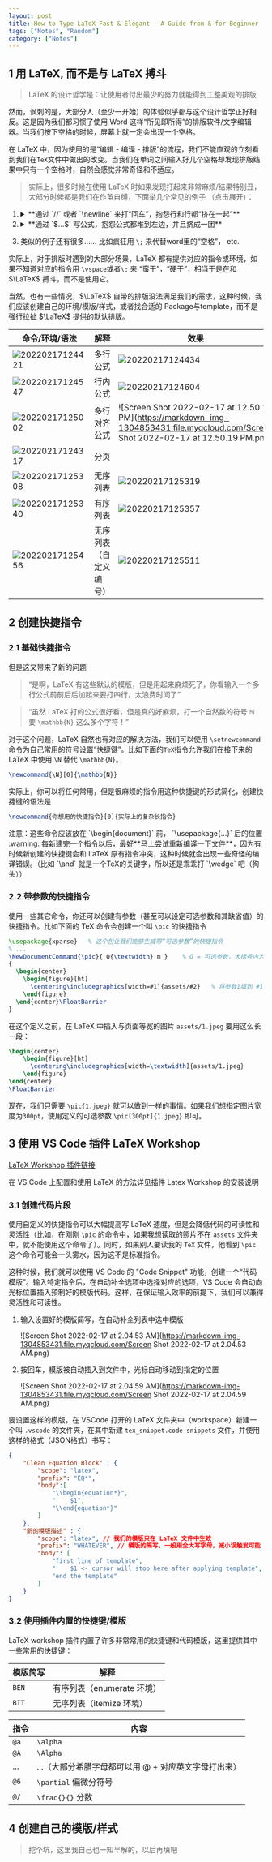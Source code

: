```yaml
---
layout: post
title: How to Type LaTeX Fast & Elegant - A Guide from & for Beginner
tags: ["Notes", "Random"]
category: ["Notes"]
---
```


## 1 用 LaTeX, 而不是与 LaTeX 搏斗

> LaTeX 的设计哲学是：让使用者付出最少的努力就能得到工整美观的排版

然而，讽刺的是，大部分人（至少一开始）的体验似乎都与这个设计哲学正好相反。这是因为我们都习惯了使用 Word 这样“所见即所得”的排版软件/文字编辑器。当我们按下空格的时候，屏幕上就一定会出现一个空格。

在 LaTeX 中，因为使用的是“编辑 - 编译 - 排版”的流程，我们不能直观的立刻看到我们在`TeX`文件中做出的改变。当我们在单词之间输入好几个空格却发现排版结果中只有一个空格时，自然会感觉非常奇怪和不适应。

> 实际上，很多时候在使用 LaTeX 时如果发现打起来非常麻烦/结果特别丑，大部分时候都是我们在作茧自缚，下面举几个常见的例子 （点击展开）：

1.  <details markdown=1>
    <summary markdown=1>
    **通过 `//` 或者 `\newline` 来打“回车”，抱怨行和行都“挤在一起”**
    </summary>

    在 LaTeX 中，`//` 代表“断行” - 也就是说，下一行的内容与当前在同一段中，但是强制进行一次换行。所以 LaTeX 不会在这两行之间添加额外的空位。

    大部分情况下，你可以将一整段话连续的写在同一行中。LaTeX 会自动根据页面宽度处理换行问题。如果你需要开启一个新的段落，在行和行之间添加一个空行即可。

    正确的段落：

    > <pre><code class="tex"> [Paragraph 1] , random text with correct paragraph Pellentesque interdum sapien sed nulla. Proin tincidunt. 
    > Aliquam volutpat est vel massa. Sed dolor lacus, imperdiet non, ornare non, commodo eu, neque. Integer pretium semper justo. Proin risus. Nullam id quam. Nam neque. 
    > 
    > [Paragraph 2] , random text with correct paragraph Duis vitae wisi ullamcorper diam congue ultricies. Quisque ligula. Mauris vehicula.</code></pre>
    > ![Screen Shot 2022-02-17 at 12.51.14 AM](https://markdown-img-1304853431.file.myqcloud.com/Screen Shot 2022-02-17 at 12.51.14 AM.png)

    错误的段落（用断行，而不是新段落）：

    > <pre><code class="tex"> \textbf{[Paragraph 1]} , random text with line break Pellentesque interdum sapien sed nulla. Proin tincidunt. 
    > Aliquam volutpat est vel massa. Sed dolor lacus, imperdiet non, ornare non, commodo eu, neque. Integer pretium semper justo. Proin risus. Nullam id quam. Nam neque. \\
    > \textbf{[Paragraph 2]} , random text with line break Duis vitae wisi ullamcorper diam congue ultricies. Quisque ligula. Mauris vehicula.</code></pre>
    > ![20220217005251](https://markdown-img-1304853431.file.myqcloud.com/20220217005251.png)
    > 经典错上加错：在断行的基础上强行用 `\vspace` 等指令拉大行之间的空白，营造一种“分段”的感觉
    </details>
2.  <details markdown=1>
    <summary markdown=1>
    **通过 `$...$` 写公式，抱怨公式都堆到左边，并且挤成一团**
    </summary>

    用 `$...$` 符号括起来写的公式是“行内公式” - 也就是说，LaTeX 认为这些公式是跟普通文字写在同一行上的，所以会尽可能的压缩这些公式的高度，并且不会在行和行之间留下额外的空位

    > 行内公式：
    > <pre><code class="tex">$-\frac{2a \pm \sqrt{b^2 - 4ac}}{b}$</code></pre>
    > 结果：$-\frac{2a \pm \sqrt{b^2 - 4ac}}{b}$

    如果需要打大公式，需要使用 `$$...$$`（或者 `\begin{equation}...\end{equation}`） 打一个“公式块” - 这样渲染出来的公式会自动居中并且占用一个段落的空间

    > 多行公式：
    > 
    > <pre><code class="tex">\begin{equation*}
    >     -\frac{2a \pm \sqrt{b^2 - 4ac}}{b}
    > \end{equation*} </code></pre>
    > 
    > 结果：$$ -\frac{2a \pm \sqrt{b^2 - 4ac}}{b} $$

    如果你需要对齐多行公式（比如推导/化简长式子），使用 `\begin{equation}\begin{aligned}`...`\end{aligned}\end{equation}`。

    > 带对齐的多行公式：
    > <pre><code class="tex">\begin{equation*}
    >     \begin{aligned}
    >            E[X + Y] &= \sum_{j = 1}{s_j\cdot P[X + Y = s_j]}\\
    >                     &= \sum_{j = 1}{s_j\cdot \sum_{k, l \text{ s.t. } x_k + y_l = s_j}{P[X = x_k, Y = y_l]}}\\
    >                     &= \sum_{j}{\sum_{k, l \text{ s.t. } x_k + y_l = s_j}{(x_k + y_l)\cdot P[X = x_k, Y = y_l]}}\\
    >                     &= \sum_{k, l}{(x_k + y_l)\cdot P[X = x_k, Y = y_l]}\\
    >                     &= \sum_{k, l}{x_k\cdot P[X = x_k, Y = y_l]} + \sum_{k, l}{y_l\cdot P[X = x_k, Y = y_l]}\\
    >                     &= \sum_{k}x_k \cdot \sum_{l}{P[X = x_k, Y = y_l]} + \cdots \\
    >                     &= E[X] + E[Y]
    >     \end{aligned}
    > \end{equation*}</code></pre>
    > 结果：
    > 
    > ![20220217124654](https://markdown-img-1304853431.file.myqcloud.com/20220217124654.png)
    </details>

3. 类似的例子还有很多…… 比如疯狂用 `\;` 来代替word里的“空格”， etc.

实际上，对于排版时遇到的大部分场景，LaTeX 都有提供对应的指令或环境，如果不知道对应的指令用 `\vspace`或者`\;` 来 “蛮干”，“硬干”，相当于是在和 $\LaTeX$ 搏斗，而不是使用它。

当然，也有一些情况，$\LaTeX$ 自带的排版没法满足我们的需求，这种时候，我们应该创建自己的环境/模版/样式，或者找合适的 Package与template，而不是强行拉扯 $\LaTeX$ 提供的默认排版。

| 命令/环境/语法 | 解释 | 效果 |
|--------------|-----|-----|
|  ![20220217124421](https://markdown-img-1304853431.file.myqcloud.com/20220217124421.png)  | 多行公式     | ![20220217124434](https://markdown-img-1304853431.file.myqcloud.com/20220217124434.png)   |
|  ![20220217124547](https://markdown-img-1304853431.file.myqcloud.com/20220217124547.png)  | 行内公式     | ![20220217124604](https://markdown-img-1304853431.file.myqcloud.com/20220217124604.png)  |
|  ![20220217125002](https://markdown-img-1304853431.file.myqcloud.com/20220217125002.png) | 多行对齐公式 | ![Screen Shot 2022-02-17 at 12.50.19 PM](https://markdown-img-1304853431.file.myqcloud.com/Screen Shot 2022-02-17 at 12.50.19 PM.png)   |
|  ![20220217124317](https://markdown-img-1304853431.file.myqcloud.com/20220217124317.png)  | 分页         |    |
|  ![20220217125308](https://markdown-img-1304853431.file.myqcloud.com/20220217125308.png)  | 无序列表     | ![20220217125319](https://markdown-img-1304853431.file.myqcloud.com/20220217125319.png)   |
|  ![20220217125340](https://markdown-img-1304853431.file.myqcloud.com/20220217125340.png)  | 有序列表     |  ![20220217125357](https://markdown-img-1304853431.file.myqcloud.com/20220217125357.png)  |
|  ![20220217125456](https://markdown-img-1304853431.file.myqcloud.com/20220217125456.png)  | 无序列表（自定义编号） | ![20220217125511](https://markdown-img-1304853431.file.myqcloud.com/20220217125511.png)   |

## 2 创建快捷指令

### 2.1 基础快捷指令

但是这又带来了新的问题

> “是啊，LaTeX 有这些默认的模版，但是用起来麻烦死了，你看输入一个多行公式前前后后加起来要打四行，太浪费时间了”

> “虽然 LaTeX 打的公式很好看，但是真的好麻烦，打一个自然数的符号 $\mathbb{N}$ 要 `\mathbb{N}` 这么多个字符！”

对于这个问题，LaTeX 自然也有对应的解决方法，我们可以使用 `\setnewcommand` 命令为自己常用的符号设置“快捷键”。比如下面的`TeX`指令允许我们在接下来的 LaTeX 中使用 `\N` 替代 `\mathbb{N}`。

```tex
\newcommand{\N}[0]{\mathbb{N}}
```

实际上，你可以将任何常用，但是很麻烦的指令用这种快捷键的形式简化，创建快捷键的语法是

```tex
\newcommand{你想用的快捷指令}[0]{实际上的复杂长指令}
```

<div class="notification" markdown=1>
注意：这些命令应该放在 `\begin{document}` 前， `\usepackage{...}` 后的位置
</div>


<div class="notification" markdown=1>
:warning: 每新建完一个指令以后，最好**马上尝试重新编译一下文件**，因为有时候新创建的快捷键会和 LaTeX 原有指令冲突，这种时候就会出现一些奇怪的编译错误。（比如 `\and` 就是一个TeX的关键字，所以还是乖乖打 `\wedge` 吧（狗头））
</div>

### 2.2 带参数的快捷指令

使用一些其它命令，你还可以创建有参数（甚至可以设定可选参数和其缺省值）的快捷指令。比如下面的 TeX 命令会创建一个叫 `\pic` 的快捷指令

```tex
\usepackage{xparse}   % 这个包让我们能够生成带“可选参数”的快捷指令
% ...
\NewDocumentCommand{\pic}{ O{\textwidth} m }    % O = 可选参数，大括号内为缺省值，m = 必须参数
{
  \begin{center}
    \begin{figure}[ht]
      \centering\includegraphics[width=#1]{assets/#2}   % 将参数1填到 #1 的位置，参数2填到 #2 的位置
    \end{figure}
  \end{center}\FloatBarrier
}
```

在这个定义之前，在 LaTeX 中插入与页面等宽的图片 `assets/1.jpeg` 要用这么长一段：

```tex
\begin{center}
    \begin{figure}[ht]
      \centering\includegraphics[width=\textwidth]{assets/1.jpeg}
    \end{figure}
\end{center}
\FloatBarrier
```

现在，我们只需要 `\pic{1.jpeg}` 就可以做到一样的事情。如果我们想指定图片宽度为`300pt`，使用定义的可选参数 `\pic[300pt]{1.jpeg}` 即可。

## 3 使用 VS Code 插件 LaTeX Workshop 

<div class="info" markdown=1>

[LaTeX Workshop 插件链接](https://marketplace.visualstudio.com/items?itemName=James-Yu.latex-workshop)

在 VS Code 上配置和使用 LaTeX 的方法详见插件 Latex Workshop 的安装说明
</div>

### 3.1 创建代码片段

使用自定义的快捷指令可以大幅提高写 LaTeX 速度，但是会降低代码的可读性和灵活性（比如，在刚刚 `\pic` 的命令中，如果我想读取的照片不在 `assets` 文件夹中，就不能使用这个命令了）。同时，如果别人要读我的 `TeX` 文件，他看到 `\pic` 这个命令可能会一头雾水，因为这不是标准指令。

这种时候，我们就可以使用 VS Code 的 "Code Snippet" 功能，创建一个“代码模版”。输入特定指令后，在自动补全选项中选择对应的选项，VS Code 会自动向光标位置插入预制好的模版代码。这样，在保证输入效率的前提下，我们可以兼得灵活性和可读性。

1. 输入设置好的模版简写，在自动补全列表中选中模版

    ![Screen Shot 2022-02-17 at 2.04.53 AM](https://markdown-img-1304853431.file.myqcloud.com/Screen Shot 2022-02-17 at 2.04.53 AM.png)

2. 按回车，模版被自动插入到文件中，光标自动移动到指定的位置

    ![Screen Shot 2022-02-17 at 2.04.59 AM](https://markdown-img-1304853431.file.myqcloud.com/Screen Shot 2022-02-17 at 2.04.59 AM.png)

要设置这样的模版，在 VSCode 打开的 LaTeX 文件夹中（workspace）新建一个叫 `.vscode` 的文件夹，在其中新建 `tex_snippet.code-snippets` 文件，并使用这样的格式（JSON格式）书写：

```json
{
	"Clean Equation Block" : {
		"scope": "latex",
		"prefix": "EQ*",
		"body":[
			"\\begin{equation*}",
			"    $1",
			"\\end{equation*}"
		]
	},
    "新的模版描述" : {
        "scope": "latex", // 我们的模版只在 LaTeX 文件中生效
        "prefix": "WHATEVER", // 模版的简写，一般用全大写字母，减小误触发可能
        "body": [
            "first line of template",
            "    $1 <- cursor will stop here after applying template",
            "end the template"
        ]
    }
}
```

### 3.2 使用插件内置的快捷键/模版

LaTeX workshop 插件内置了许多非常常用的快捷键和代码模版，这里提供其中一些常用的快捷键：

| 模版简写 | 解释 |
|-----|----|
| `BEN` | 有序列表（enumerate 环境）   |
| `BIT` | 无序列表（itemize 环境）   |

| 指令 | 内容 |
|----|----|
| `@a` | `\alpha`   |
| `@A`  | `\Alpha`  |
|  ...  |  ...（大部分希腊字母都可以用 @ + 对应英文字母打出来）  |
| `@6` | `\partial` 偏微分符号 |
| `@/` |  `\frac{}{}` 分数 |


## 4 创建自己的模版/样式

> 挖个坑，这里我自己也一知半解的，以后再填吧

<!-- <div class="notification">本指南仅供参考，本人无义务也不保证帮任何人解决 LaTeX 环境配置等问题。</div> -->
